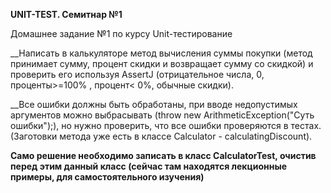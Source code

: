 **UNIT-TEST. Семитнар №1**

Домашнее задание №1 по курсу Unit-тестирование

__Написать в калькуляторе метод вычисления суммы покупки (метод принимает сумму, процент скидки и возвращает сумму со скидкой) и проверить его используя AssertJ (отрицательное числа, 0, проценты>=100% , процент< 0%, обычные скидки). 

__Все ошибки должны быть обработаны, при вводе недопустимых аргументов можно выбрасывать (throw new ArithmeticException("Суть ошибки");), но нужно проверить, что все ошибки проверяются в тестах. (Заготовки метода уже есть в классе Calculator - calculatingDiscount). 

__Само решение необходимо записать в класс CalculatorTest, очистив перед этим данный класс (сейчас там находятся лекционные примеры, для самостоятельного изучения)__
